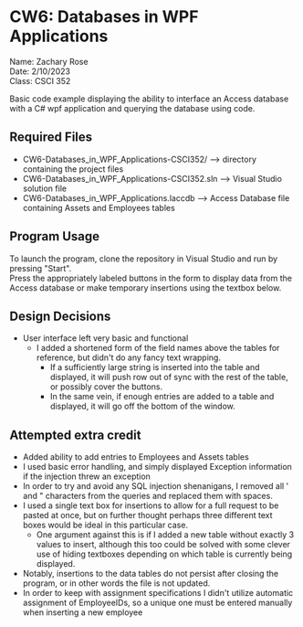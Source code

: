 # CW6: Databases in WPF Applications
Name: Zachary Rose  
Date: 2/10/2023  
Class: CSCI 352

Basic code example displaying the ability to interface an Access database with a C# wpf application and querying the database using code.

## Required Files
* CW6-Databases_in_WPF_Applications-CSCI352/ --> directory containing the project files
* CW6-Databases_in_WPF_Applications-CSCI352.sln --> Visual Studio solution file
* CW6-Databases_in_WPF_Applications.laccdb --> Access Database file containing Assets and Employees tables
## Program Usage
To launch the program, clone the repository in Visual Studio and run by pressing "Start".  
Press the appropriately labeled buttons in the form to display data from the Access database or make temporary insertions using the textbox below. 

## Design Decisions
* User interface left very basic and functional
  - I added a shortened form of the field names above the tables for reference, but didn't do any fancy text wrapping.
    * If a sufficiently large string is inserted into the table and displayed, it will push row out of sync with the rest of the table, or possibly cover the buttons.
    * In the same vein, if enough entries are added to a table and displayed, it will go off the bottom of the window.
## Attempted extra credit
  - Added ability to add entries to Employees and Assets tables
  - I used basic error handling, and simply displayed Exception information if the injection threw an exception
  - In order to try and avoid any SQL injection shenanigans, I removed all ' and " characters from the queries and replaced them with spaces.
  - I used a single text box for insertions to allow for a full request to be pasted at once, but on further thought perhaps three different text boxes would be ideal in this particular case.
    * One argument against this is if I added a new table without exactly 3 values to insert, although this too could be solved with some clever use of hiding textboxes depending on which table is currently being displayed.
  - Notably, insertions to the data tables do not persist after closing the program, or in other words the file is not updated. 
  - In order to keep with assignment specifications I didn't utilize automatic assignment of EmployeeIDs, so a unique one must be entered manually when inserting a new employee
